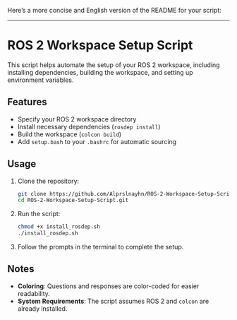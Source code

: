 Here’s a more concise and English version of the README for your script:

---

# ROS 2 Workspace Setup Script

This script helps automate the setup of your ROS 2 workspace, including installing dependencies, building the workspace, and setting up environment variables.

## Features

- Specify your ROS 2 workspace directory
- Install necessary dependencies (`rosdep install`)
- Build the workspace (`colcon build`)
- Add `setup.bash` to your `.bashrc` for automatic sourcing

## Usage

1. Clone the repository:
   ```bash
   git clone https://github.com/Alprslnayhn/ROS-2-Workspace-Setup-Script.git
   cd ROS-2-Workspace-Setup-Script.git
   ```

2. Run the script:
   ```bash
   chmod +x install_rosdep.sh
   ./install_rosdep.sh
   ```

3. Follow the prompts in the terminal to complete the setup.



## Notes

- **Coloring**: Questions and responses are color-coded for easier readability.
- **System Requirements**: The script assumes ROS 2 and `colcon` are already installed.
